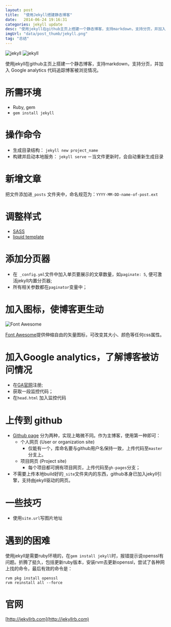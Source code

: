 ```yaml
---
layout: post
title:  "使用Jekyll搭建静态博客"
date:   2014-06-24 19:16:31
categories: jekyll update
desc: "使用jekyll在github主页上搭建一个静态博客，支持markdown，支持分页，并加入 Google analytics 代码追踪博客被浏览情况。"
imgUrl: "data/post_thumb/jekyll.png"
tag: "总结"
---
```

![jekyll]({{site.url}}data/post_thumb/jekyll.png) ![jekyll]({{site.url}}data/post_imgs/jekyll-gitcat.png)

使用jekyll在github主页上搭建一个静态博客，支持markdown，支持分页，并加入 Google analytics 代码追踪博客被浏览情况。

# 所需环境
	
- Ruby, gem
- `gem install jekyll` 

# 操作命令
	
- 生成目录结构： `jekyll new project_name`
- 构建并启动本地服务： `jekyll serve` －当文件更新时，会自动重新生成目录

# 新增文章
	
把文件添加进`_posts` 文件夹中，命名规范为：`YYYY-MM-DD-name-of-post.ext` 

# 调整样式

- [SASS](http://sass-lang.com/)
- [liquid template](https://github.com/Shopify/liquid/wiki/Liquid-for-Designers)


# 添加分页器
	
- 在` _config.yml`文件中加入单页要展示的文章数量，如`paginate: 5`, 便可激活jekyll内置分页器;
- 所有相关参数都在`paginator`变量中；

# 加入图标，使博客更生动

![Font Awesome]({{site.url}}data/post_imgs/fontawesome.png)

[Font Awesome](http://fortawesome.github.io/Font-Awesome/)提供伸缩自由的矢量图标，可改变其大小、颜色等任何css属性。


# 加入Google analytics，了解博客被访问情况

- 在[GA官网](https://www.google.com/analytics/)注册;
- 获取一段监控代码；
- 在`head.html` 加入监控代码

# 上传到 github

- [Github page](https://pages.github.com/) 分为两种，实现上略微不同。作为主博客，使用第一种即可：
	- 个人网页 (User or organization site)
		- 仅能有一个，库命名要与github用户名保持一致，上传代码至`master`分支上。
	- 项目网页 (Project site)
		- 每个项目都可拥有项目网页，上传代码至`gh-pages`分支；
- 不需要上传本地build好的`_site`文件夹内的东西，github本身已加入jekyll引擎，支持由jekyll驱动的网页。
 
# 一些技巧

- 使用`site.url`写图片地址

# 遇到的困难
	
使用jekyll是需要ruby环境的，在`gem install jekyll`时，报错提示说openssl有问题。折腾了挺久，包括更新ruby版本，安装rvm去更新openssl，尝试了各种网上找的命令，最后有效的命令是：

	rvm pkg install openssl
	rvm reinstall all --force

# 官网

[http://jekyllrb.com](http://jekyllrb.com)

